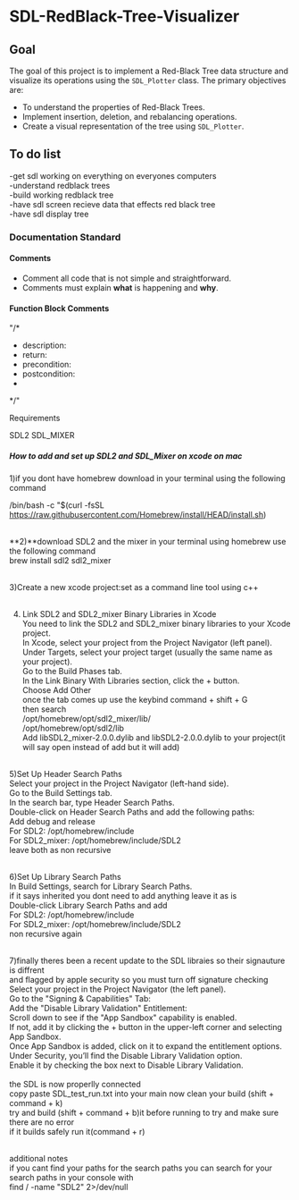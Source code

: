 # SDL-RedBlack-Tree-Visualizer

## Goal
The goal of this project is to implement a Red-Black Tree data structure and visualize its operations using the `SDL_Plotter` class. The primary objectives are:

- To understand the properties of Red-Black Trees.
- Implement insertion, deletion, and rebalancing operations.
- Create a visual representation of the tree using `SDL_Plotter`.

## To do list <br />
-get sdl working on everything on everyones computers <br />
-understand redblack trees<br />
-build working redblack tree<br />
-have sdl screen recieve data that effects red black tree<br />
-have sdl display tree<br />

### Documentation Standard

#### Comments
- Comment all code that is not simple and straightforward.<br />
- Comments must explain **what** is happening and **why**.

#### Function Block Comments
"/*
 * description:
 * return:
 * precondition:
 * postcondition:
 * 
 */"

Requirements

SDL2
SDL_MIXER

##### How to add and set up SDL2 and SDL_Mixer on xcode on mac
1)if you dont have homebrew download in your terminal using the following command <br />

/bin/bash -c "$(curl -fsSL https://raw.githubusercontent.com/Homebrew/install/HEAD/install.sh)
<br /> <br />

**2)**download SDL2 and the mixer in your terminal using homebrew use the following command <br />
brew install sdl2 sdl2_mixer  <br /> <br />


3)Create a new xcode project:set as a command line tool using c++ <br /> <br />


4) Link SDL2 and SDL2_mixer Binary Libraries in Xcode <br />
You need to link the SDL2 and SDL2_mixer binary libraries to your Xcode project. <br />
In Xcode, select your project from the Project Navigator (left panel). <br />
Under Targets, select your project target (usually the same name as your project). <br />
Go to the Build Phases tab. <br />
In the Link Binary With Libraries section, click the + button. <br />
Choose Add Other <br />
once the tab comes up use the keybind command + shift + G <br />
then search  <br /> 
/opt/homebrew/opt/sdl2_mixer/lib/    <br /> 
/opt/homebrew/opt/sdl2/lib    <br /> 
Add libSDL2_mixer-2.0.0.dylib and libSDL2-2.0.0.dylib to your project(it will say open instead of add but it will add) <br /><br />


5)Set Up Header Search Paths <br />
Select your project in the Project Navigator (left-hand side). <br />
Go to the Build Settings tab. <br />
In the search bar, type Header Search Paths. <br />
Double-click on Header Search Paths and add the following paths: <br />
Add debug and release <br />
For SDL2: /opt/homebrew/include  <br />
For SDL2_mixer: /opt/homebrew/include/SDL2 <br />
leave both as non recursive <br /> <br />



6)Set Up Library Search Paths <br />
In Build Settings, search for Library Search Paths. <br />
if it says inherited you dont need to add anything leave it as is <br />
Double-click Library Search Paths and add  <br />
For SDL2: /opt/homebrew/include  <br />
For SDL2_mixer: /opt/homebrew/include/SDL2 <br />
non recursive again <br /> <br />


7)finally theres been a recent update to the SDL libraies so their signauture is diffrent <br />
and flagged by apple security so you must turn off signature checking  <br />
Select your project in the Project Navigator (the left panel). <br />
Go to the "Signing & Capabilities" Tab: <br />
Add the "Disable Library Validation" Entitlement: <br />
Scroll down to see if the "App Sandbox" capability is enabled.  <br />
If not, add it by clicking the + button in the upper-left corner and selecting App Sandbox. <br />
Once App Sandbox is added, click on it to expand the entitlement options. <br />
Under Security, you’ll find the Disable Library Validation option. <br />
Enable it by checking the box next to Disable Library Validation. <br />
 <br />
the SDL is now properlly connected <br />
copy paste SDL_test_run.txt into your main
now clean your build (shift + command + k) <br />
try and build (shift + command + b)it before running to try and make sure there are no error <br />
if it builds safely run it(command + r) <br /> <br />


additional notes  <br />
if you cant find your paths for the search paths you can search for your search paths in your console with  <br />
find / -name "SDL2" 2>/dev/null <br />


